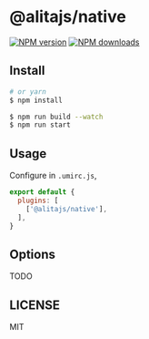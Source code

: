 # @alitajs/native

[![NPM version](https://img.shields.io/npm/v/@alitajs/native.svg?style=flat)](https://npmjs.org/package/@alitajs/native)
[![NPM downloads](http://img.shields.io/npm/dm/@alitajs/native.svg?style=flat)](https://npmjs.org/package/@alitajs/native)



## Install

```bash
# or yarn
$ npm install
```

```bash
$ npm run build --watch
$ npm run start
```

## Usage

Configure in `.umirc.js`,

```js
export default {
  plugins: [
    ['@alitajs/native'],
  ],
}
```

## Options

TODO

## LICENSE

MIT

